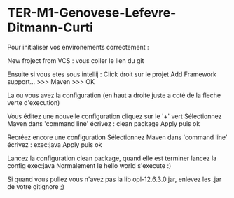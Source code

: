 # TER-M1-Genovese-Lefevre-Ditmann-Curti

Pour initialiser vos environements correctement :

New froject from VCS : vous coller le lien du git

Ensuite si vous etes sous intellij :
Click droit sur le projet Add Framework support... >>> Maven >>> OK

La ou vous avez la configuration (en haut a droite juste a coté de la fleche verte d'execution)

Vous éditez une nouvelle configuration
cliquez sur le '+' vert
Sélectionnez Maven
dans 'command line' écrivez : clean package
Apply puis ok

Recréez encore une configuration
Sélectionnez Maven
dans 'command line' écrivez : exec:java
Apply puis ok

Lancez la configuration clean package, quand elle est terminer lancez la config exec:java
Normalement le hello world s'execute :)

Si quand vous pullez vous n'avez pas la lib opl-12.6.3.0.jar, enlevez les .jar de votre gitignore ;)
